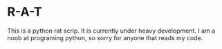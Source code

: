 # R-A-T
This is a python rat scrip. It is currently under heavy development. I am a noob at programing python, so sorry for anyone that reads my code.
